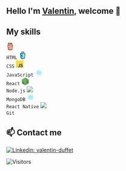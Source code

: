## Hello I'm [Valentin](https://valentinduffet.fr), welcome 👋

## My skills

<code><img height="20" src="https://raw.githubusercontent.com/github/explore/80688e429a7d4ef2fca1e82350fe8e3517d3494d/topics/html/html.png"> HTML</code>
<code><img height="20" src="https://raw.githubusercontent.com/github/explore/80688e429a7d4ef2fca1e82350fe8e3517d3494d/topics/css/css.png"> CSS</code>
<code><img height="20" src="https://raw.githubusercontent.com/github/explore/80688e429a7d4ef2fca1e82350fe8e3517d3494d/topics/javascript/javascript.png"> JavaScript</code>
<code><img height="20" src="https://raw.githubusercontent.com/github/explore/80688e429a7d4ef2fca1e82350fe8e3517d3494d/topics/react/react.png"> React</code>
<code><img height="20" src="https://raw.githubusercontent.com/github/explore/80688e429a7d4ef2fca1e82350fe8e3517d3494d/topics/nodejs/nodejs.png"> Node.js</code>
<code><img height="20" src="https://www.mongodb.com/assets/images/global/favicon.ico"> MongoDB</code>
<code><img height="20" src="https://raw.githubusercontent.com/github/explore/80688e429a7d4ef2fca1e82350fe8e3517d3494d/topics/react-native/react-native.png"> React Native</code>
<code><img height="20" src="https://cdn.worldvectorlogo.com/logos/git-icon.svg"> Git</code>

## 📫 Contact me

[![Linkedin: valentin-duffet](https://img.shields.io/badge/-valentinduffet-blue?style=flat-square&logo=Linkedin&logoColor=white&link=https://www.linkedin.com/in/valentin-duffet/)](https://www.linkedin.com/in/valentin-duffet/)


![Visitors](https://visitor-badge.laobi.icu/badge?page_id=valentinDft)

<!--
**ValentinDft/ValentinDft** is a ✨ _special_ ✨ repository because its `README.md` (this file) appears on your GitHub profile.

Here are some ideas to get you started:

- 🔭 I’m currently working on ...
- 🌱 I’m currently learning ...
- 👯 I’m looking to collaborate on ...
- 🤔 I’m looking for help with ...
- 💬 Ask me about ...
- 📫 How to reach me: ...
- 😄 Pronouns: ...
- ⚡ Fun fact: ...
-->
  
